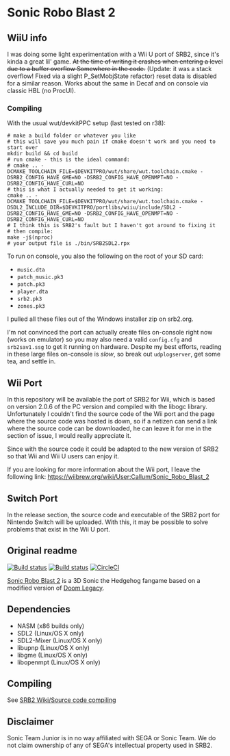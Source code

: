 # Sonic Robo Blast 2

## WiiU info
I was doing some light experimentation with a Wii U port of SRB2, since it's kinda a great lil' game. ~~At the time of writing it crashes when entering a level due to a buffer overflow Somewhere in the code.~~ (Update: it was a stack overflow! Fixed via a slight P_SetMobjState refactor) reset data is disabled for a similar reason. Works about the same in Decaf and on console via classic HBL (no ProcUI).

### Compiling
With the usual wut/devkitPPC setup (last tested on r38):

```shell
# make a build folder or whatever you like
# this will save you much pain if cmake doesn't work and you need to start over
mkdir build && cd build
# run cmake - this is the ideal command:
# cmake .. -DCMAKE_TOOLCHAIN_FILE=$DEVKITPRO/wut/share/wut.toolchain.cmake -DSRB2_CONFIG_HAVE_GME=NO -DSRB2_CONFIG_HAVE_OPENMPT=NO -DSRB2_CONFIG_HAVE_CURL=NO
# this is what I actually needed to get it working:
cmake .. -DCMAKE_TOOLCHAIN_FILE=$DEVKITPRO/wut/share/wut.toolchain.cmake -DSDL2_INCLUDE_DIR=$DEVKITPRO/portlibs/wiiu/include/SDL2 -DSRB2_CONFIG_HAVE_GME=NO -DSRB2_CONFIG_HAVE_OPENMPT=NO -DSRB2_CONFIG_HAVE_CURL=NO
# I think this is SRB2's fault but I haven't got around to fixing it
# then compile:
make -j$(nproc)
# your output file is ./bin/SRB2SDL2.rpx
```

To run on console, you also the following on the root of your SD card:
- `music.dta`
- `patch_music.pk3`
- `patch.pk3`
- `player.dta`
- `srb2.pk3`
- `zones.pk3`

I pulled all these files out of the Windows installer zip on srb2.org.

I'm not convinced the port can actually create files on-console right now (works on emulator) so you may also need a valid `config.cfg` and `srb2sav1.ssg` to get it running on hardware. Despite my best efforts, reading in these large files on-console is *slow*, so break out `udplogserver`, get some tea, and settle in.

## Wii Port
In this repository will be available the port of SRB2 for Wii, which is based on version 2.0.6 of the PC version and compiled with the libogc library. 
Unfortunately I couldn't find the source code of the Wii port and the page where the source code was hosted is down, so if a netizen can send a link where the source code can be downloaded, he can leave it for me in the section of issue, I would really appreciate it.

Since with the source code it could be adapted to the new version of SRB2 so that Wii and Wii U users can enjoy it.

If you are looking for more information about the Wii port, I leave the following link: https://wiibrew.org/wiki/User:Callum/Sonic_Robo_Blast_2

## Switch Port

In the release section, the source code and executable of the SRB2 port for Nintendo Switch will be uploaded.
With this, it may be possible to solve problems that exist in the Wii U port.

## Original readme

[![Build status](https://ci.appveyor.com/api/projects/status/399d4hcw9yy7hg2y?svg=true)](https://ci.appveyor.com/project/STJr/srb2)
[![Build status](https://travis-ci.org/STJr/SRB2.svg?branch=master)](https://travis-ci.org/STJr/SRB2)
[![CircleCI](https://circleci.com/gh/STJr/SRB2/tree/master.svg?style=svg)](https://circleci.com/gh/STJr/SRB2/tree/master)

[Sonic Robo Blast 2](https://srb2.org/) is a 3D Sonic the Hedgehog fangame based on a modified version of [Doom Legacy](http://doomlegacy.sourceforge.net/).

## Dependencies
- NASM (x86 builds only)
- SDL2 (Linux/OS X only)
- SDL2-Mixer (Linux/OS X only)
- libupnp (Linux/OS X only)
- libgme (Linux/OS X only)
- libopenmpt (Linux/OS X only)

## Compiling

See [SRB2 Wiki/Source code compiling](http://wiki.srb2.org/wiki/Source_code_compiling)

## Disclaimer
Sonic Team Junior is in no way affiliated with SEGA or Sonic Team. We do not claim ownership of any of SEGA's intellectual property used in SRB2.
